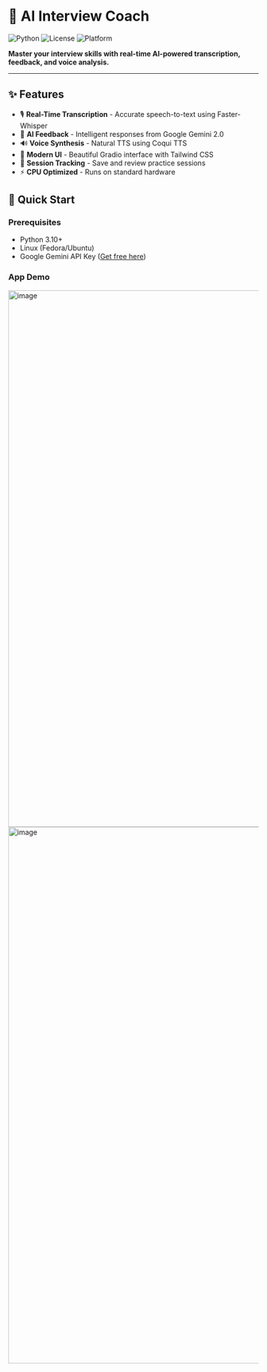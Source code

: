 # 🎤 AI Interview Coach

![Python](https://img.shields.io/badge/Python-3.10-blue)
![License](https://img.shields.io/badge/License-MIT-green)
![Platform](https://img.shields.io/badge/Platform-Linux-orange)

**Master your interview skills with real-time AI-powered transcription, feedback, and voice analysis.**

---

## ✨ Features

- 🎙️ **Real-Time Transcription** - Accurate speech-to-text using Faster-Whisper
- 🤖 **AI Feedback** - Intelligent responses from Google Gemini 2.0
- 🔊 **Voice Synthesis** - Natural TTS using Coqui TTS
- 🎨 **Modern UI** - Beautiful Gradio interface with Tailwind CSS
- 💾 **Session Tracking** - Save and review practice sessions
- ⚡ **CPU Optimized** - Runs on standard hardware

## 🚀 Quick Start

### Prerequisites

- Python 3.10+
- Linux (Fedora/Ubuntu)
- Google Gemini API Key ([Get free here](https://ai.google.dev/))

### App Demo
<img width="1920" height="1080" alt="image" src="https://github.com/user-attachments/assets/33ade9ab-3b26-471c-ba4a-11d2fa580445" />
<img width="1920" height="1080" alt="image" src="https://github.com/user-attachments/assets/75b8bfd2-214a-4294-b9ec-c8b761a89d23" />




